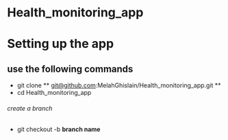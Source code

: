 # Health_monitoring_app

# Setting up the app
## use the following commands 
- git clone ** git@github.com:MelahGhislain/Health_monitoring_app.git ** 
- cd Health_monitoring_app

###### create a branch

- git checkout -b __branch name__
